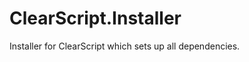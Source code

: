 ClearScript.Installer
=====================

Installer for ClearScript which sets up all dependencies.
